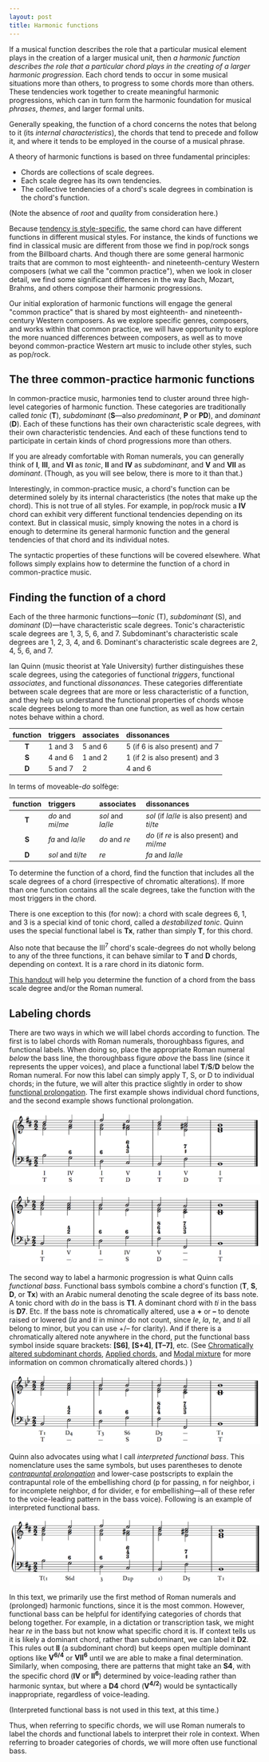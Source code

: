 ```yaml
---
layout: post
title: Harmonic functions
---
```


If a musical function describes the role that a particular musical element plays in the creation of a larger musical unit, then *a harmonic function describes the role that a particular chord plays in the creating of a larger harmonic progression*. Each chord tends to occur in some musical situations more than others, to progress to some chords more than others. These tendencies work together to create meaningful harmonic progressions, which can in turn form the harmonic foundation for musical *phrases*, *themes*, and larger formal units.

Generally speaking, the function of a chord concerns the notes that belong to it (its *internal characteristics*), the chords that tend to precede and follow it, and where it tends to be employed in the course of a musical phrase.

A theory of harmonic functions is based on three fundamental principles:

- Chords are collections of scale degrees.  
- Each scale degree has its own tendencies.  
- The collective tendencies of a chord's scale degrees in combination is the chord's function.

(Note the absence of *root* and *quality* from consideration here.)

Because [tendency is style-specific](tendency.html), the same chord can have different functions in different musical styles. For instance, the kinds of functions we find in classical music are different from those we find in pop/rock songs from the Billboard charts. And though there are some general harmonic traits that are common to most eighteenth- and nineteenth-century Western composers (what we call the "common practice"), when we look in closer detail, we find some significant differences in the way Bach, Mozart, Brahms, and others compose their harmonic progressions.

Our initial exploration of harmonic functions will engage the general "common practice" that is shared by most eighteenth- and nineteenth-century Western composers. As we explore specific genres, composers, and works within that common practice, we will have opportunity to explore the more nuanced differences between composers, as well as to move beyond common-practice Western art music to include other styles, such as pop/rock.

## The three common-practice harmonic functions

In common-practice music, harmonies tend to cluster around three high-level categories of harmonic function. These categories are traditionally called *tonic* (**T**), *subdominant* (**S**—also *predominant*, **P** or **PD**), and *dominant* (**D**). Each of these functions has their own characteristic scale degrees, with their own characteristic tendencies. And each of these functions tend to participate in certain kinds of chord progressions more than others.

If you are already comfortable with Roman numerals, you can generally think of **I**, **III**, and **VI** as *tonic*, **II** and **IV** as *subdominant*, and **V** and **VII** as *dominant*. (Though, as you will see below, there is more to it than that.)

Interestingly, in common-practice music, a chord's function can be determined solely by its internal characteristics (the notes that make up the chord). This is not true of all styles. For example, in pop/rock music a **IV** chord can exhibit very different functional tendencies depending on its context. But in classical music, simply knowing the notes in a chord is enough to determine its general harmonic function and the general tendencies of that chord and its individual notes.

The syntactic properties of these functions will be covered elsewhere. What follows simply explains how to determine the function of a chord in common-practice music.

## Finding the function of a chord ##

Each of the three harmonic functions—*tonic* (T), *subdominant* (S), and *dominant* (D)—have characteristic scale degrees. Tonic's characteristic scale degrees are 1, 3, 5, 6, and 7. Subdominant's characteristic scale degrees are 1, 2, 3, 4, and 6. Dominant's characteristic scale degrees are 2, 4, 5, 6, and 7.

Ian Quinn (music theorist at Yale University) further distinguishes these scale degrees, using the categories of functional *triggers*, functional *associates*, and functional *dissonances*. These categories differentiate between scale degrees that are more or less characteristic of a function, and they help us understand the functional properties of chords whose scale degrees belong to more than one function, as well as how certain notes behave within a chord.

| function 	| triggers 	| associates 	| dissonances 	|
| :-: | :- | :- | :- |
| **T**	| 1 and 3	| 5 and 6	| 5 (if 6 is also present) and 7 |
| **S**	| 4 and 6	| 1 and 2	| 1 (if 2 is also present) and 3 |
| **D**	| 5 and 7	| 2	| 4 and 6 |


In terms of moveable-*do* solfège:

| function 	| triggers 	| associates 	| dissonances 	|
| :-: | :- | :- | :- |
| **T**	| *do* and *mi*/*me*	| *sol* and *la*/*le*	| *sol* (if *la*/*le* is also present) and *ti*/*te*
| **S**	| *fa* and *la*/*le*	| *do* and *re*	| *do* (if *re* is also present) and *mi*/*me*
| **D**	| *sol* and *ti*/*te*	| *re*	| *fa* and *la*/*le*

To determine the function of a chord, find the function that includes all the scale degrees of a chord (irrespective of chromatic alterations). If more than one function contains all the scale degrees, take the function with the most triggers in the chord.

There is one exception to this (for now): a chord with scale degrees 6, 1, and 3 is a special kind of tonic chord, called a *destabilized tonic*. Quinn uses the special functional label is **Tx**, rather than simply **T**, for this chord.

Also note that because the III<sup>7</sup> chord's scale-degrees do not wholly belong to any of the three functions, it can behave similar to **T** and **D** chords, depending on context. It is a rare chord in its diatonic form.

[This handout](Graphics/Handouts/HarmoniesByBassScaleDegree.pdf) will help you determine the function of a chord from the bass scale degree and/or the Roman numeral.

## Labeling chords ##

There are two ways in which we will label chords according to function. The first is to label chords with Roman numerals, thoroughbass figures, and functional labels. When doing so, place the appropriate Roman numeral *below* the bass line, the thoroughbass figure *above* the bass line (since it represents the upper voices), and place a functional label **T**/**S**/**D** below the Roman numeral. For now this label can simply apply T, S, or D to individual chords; in the future, we will alter this practice slightly in order to show [functional prolongation](harmonicSyntax2.html). The first example shows individual chord functions, and the second example shows functional prolongation.

[![](Graphics/harmony/RNsIndividualFunctions.png)](Graphics/harmony/RNsIndividualFunctions.png)

[![](Graphics/harmony/RNsFunctionalProlongation.png)](Graphics/harmony/RNsFunctionalProlongation.png)

The second way to label a harmonic progression is what Quinn calls *functional bass*. Functional bass symbols combine a chord's function (**T**, **S**, **D**, or **Tx**) with an Arabic numeral denoting the scale degree of its bass note. A tonic chord with *do* in the bass is **T1**. A dominant chord with *ti* in the bass is **D7**. Etc. If the bass note is chromatically altered, use a **+** or **–** to denote raised or lowered (*la* and *ti* in minor do not count, since *le*, *la*, *te*, and *ti* all belong to minor, but you can use +/– for clarity). And if there is a chromatically altered note anywhere in the chord, put the functional bass symbol inside square brackets: **[S6]**, **[S+4]**, **[T–7]**, etc. (See [Chromatically altered subdominant chords](alteredSubdominants.html), [Applied chords](appliedChords.html), and [Modal mixture](modalMixture.html) for more information on common chromatically altered chords.)
)

[![](Graphics/harmony/FunctionalBassFunctions.png)](Graphics/harmony/FunctionalBassFunctions.png)

Quinn also advocates using what I call *interpreted functional bass*. This nomenclature uses the same symbols, but uses parentheses to denote [*contrapuntal prolongation*](http://openmusictheory.com/harmonicSyntax2.html) and lower-case postscripts to explain the contrapuntal role of the embellishing chord (p for passing, n for neighbor, i for incomplete neighbor, d for divider, e for embellishing—all of these refer to the voice-leading pattern in the bass voice). Following is an example of interpreted functional bass.

[![](Graphics/harmony/InterpretedFunctionalBass.png)](Graphics/harmony/InterpretedFunctionalBass.png)

In this text, we primarily use the first method of Roman numerals and (prolonged) harmonic functions, since it is the most common. However, functional bass can be helpful for identifying categories of chords that belong together. For example, in a dictation or transcription task, we might hear *re* in the bass but not know what specific chord it is. If context tells us it is likely a dominant chord, rather than subdominant, we can label it **D2**. This rules out **II** (a subdominant chord) but keeps open multiple dominant options like **V<sup>6/4</sup>** or **VII<sup>6</sup>** until we are able to make a final determination. Similarly, when composing, there are patterns that might take an **S4**, with the specific chord (**IV** or **II<sup>6</sup>**) determined by voice-leading rather than harmonic syntax, but where a **D4** chord (**V<sup>4/2</sup>**) would be syntactically inappropriate, regardless of voice-leading.

(Interpreted functional bass is not used in this text, at this time.) 

Thus, when referring to specific chords, we will use Roman numerals to label the chords and functional labels to interpret their role in context. When referring to broader categories of chords, we will more often use functional bass.